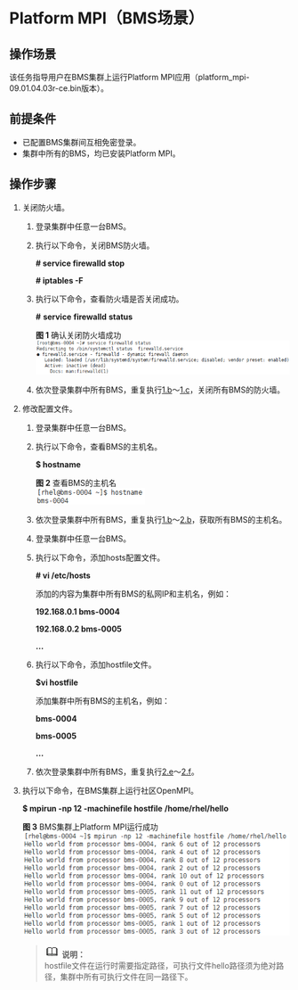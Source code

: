 # Platform MPI（BMS场景）<a name="ZH-CN_TOPIC_0075662287"></a>

## 操作场景<a name="section3916646518458"></a>

该任务指导用户在BMS集群上运行Platform MPI应用（platform\_mpi- 09.01.04.03r-ce.bin版本）。

## 前提条件<a name="section1134164518458"></a>

-   已配置BMS集群间互相免密登录。
-   集群中所有的BMS，均已安装Platform MPI。

## 操作步骤<a name="section23752316174646"></a>

1.  关闭防火墙。
    1.  登录集群中任意一台BMS。
    2.  <a name="zh-cn_topic_0075662283_li51422230163750"></a>执行以下命令，关闭BMS防火墙。

        **\# service firewalld stop**

        **\# iptables -F**

    3.  <a name="zh-cn_topic_0075662283_li5396046517726"></a>执行以下命令，查看防火墙是否关闭成功。

        **\#** **service** ****firewalld**** **status**

        **图 1**  确认关闭防火墙成功<a name="zh-cn_topic_0075662283_fig42996283163750"></a>  
        ![](figures/确认关闭防火墙成功.png "确认关闭防火墙成功")

    4.  依次登录集群中所有BMS，重复执行[1.b](#zh-cn_topic_0075662283_li51422230163750)～[1.c](#zh-cn_topic_0075662283_li5396046517726)，关闭所有BMS的防火墙。

2.  修改配置文件。
    1.  登录集群中任意一台BMS。
    2.  <a name="zh-cn_topic_0075662283_li11569509163750"></a>执行以下命令，查看BMS的主机名。

        **$ hostname**

        **图 2**  查看BMS的主机名<a name="zh-cn_topic_0075662283_fig23655122163750"></a>  
        ![](figures/查看BMS的主机名.png "查看BMS的主机名")

    3.  依次登录集群中所有BMS，重复执行[1.b](IB驱动自带的OpenMPI（BMS场景）.md#li51422230163750)～[2.b](#zh-cn_topic_0075662283_li11569509163750)，获取所有BMS的主机名。
    4.  登录集群中任意一台BMS。
    5.  <a name="zh-cn_topic_0075662283_li46796809163750"></a>执行以下命令，添加hosts配置文件。

        **\# vi /etc/hosts**

        添加的内容为集群中所有BMS的私网IP和主机名，例如：

        **192.168.0.1 bms-0004**

        **192.168.0.2 bms-0005**

        **...**

    6.  <a name="zh-cn_topic_0075662283_li36261981163750"></a>执行以下命令，添加hostfile文件。

        **$vi hostfile**

        添加集群中所有BMS的主机名，例如：

        **bms-0004**

        **bms-**0005****

        **...**

    7.  依次登录集群中所有BMS，重复执行[2.e](#zh-cn_topic_0075662283_li46796809163750)～[2.f](#zh-cn_topic_0075662283_li36261981163750)。

3.  执行以下命令，在BMS集群上运行社区OpenMPI。

    **$ mpirun -np 12 -machinefile hostfile** **/home/rhel/hello**

    **图 3**  BMS集群上Platform MPI运行成功<a name="fig43864352174838"></a>  
    ![](figures/BMS集群上Platform-MPI运行成功.png "BMS集群上Platform-MPI运行成功")

    >![](public_sys-resources/icon-note.gif) **说明：**   
    >hostfile文件在运行时需要指定路径，可执行文件hello路径须为绝对路径，集群中所有可执行文件在同一路径下。  


